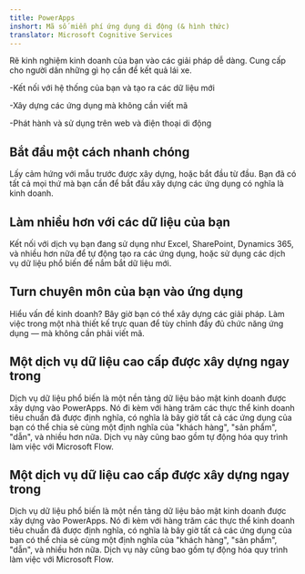 ```yaml
---
title: PowerApps
inshort: Mã số miễn phí ứng dụng di động (& hình thức)
translator: Microsoft Cognitive Services
---
```


Rẽ kinh nghiệm kinh doanh của bạn vào các giải pháp dễ dàng. Cung cấp cho người dân những gì họ cần để kết quả lái xe.

-Kết nối với hệ thống của bạn và tạo ra các dữ liệu mới

-Xây dựng các ứng dụng mà không cần viết mã

-Phát hành và sử dụng trên web và điện thoại di động

## Bắt đầu một cách nhanh chóng
Lấy cảm hứng với mẫu trước được xây dựng, hoặc bắt đầu từ đầu. Bạn đã có tất cả mọi thứ mà bạn cần để bắt đầu xây dựng các ứng dụng có nghĩa là kinh doanh.

## Làm nhiều hơn với các dữ liệu của bạn
Kết nối với dịch vụ bạn đang sử dụng như Excel, SharePoint, Dynamics 365, và nhiều hơn nữa để tự động tạo ra các ứng dụng, hoặc sử dụng các dịch vụ dữ liệu phổ biến để nắm bắt dữ liệu mới.

## Turn chuyên môn của bạn vào ứng dụng
Hiểu vấn đề kinh doanh? Bây giờ bạn có thể xây dựng các giải pháp. Làm việc trong một nhà thiết kế trực quan để tùy chỉnh đầy đủ chức năng ứng dụng — mà không cần phải viết mã.

## Một dịch vụ dữ liệu cao cấp được xây dựng ngay trong
Dịch vụ dữ liệu phổ biến là một nền tảng dữ liệu bảo mật kinh doanh được xây dựng vào PowerApps. Nó đi kèm với hàng trăm các thực thể kinh doanh tiêu chuẩn đã được định nghĩa, có nghĩa là bây giờ tất cả các ứng dụng của bạn có thể chia sẻ cùng một định nghĩa của "khách hàng", "sản phẩm", "dẫn", và nhiều hơn nữa. Dịch vụ này cũng bao gồm tự động hóa quy trình làm việc với Microsoft Flow.

## Một dịch vụ dữ liệu cao cấp được xây dựng ngay trong
Dịch vụ dữ liệu phổ biến là một nền tảng dữ liệu bảo mật kinh doanh được xây dựng vào PowerApps. Nó đi kèm với hàng trăm các thực thể kinh doanh tiêu chuẩn đã được định nghĩa, có nghĩa là bây giờ tất cả các ứng dụng của bạn có thể chia sẻ cùng một định nghĩa của "khách hàng", "sản phẩm", "dẫn", và nhiều hơn nữa. Dịch vụ này cũng bao gồm tự động hóa quy trình làm việc với Microsoft Flow.



